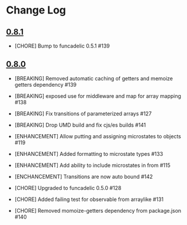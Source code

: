 # Change Log

## [0.8.1](https://github.com/microstates/microstates.js/compare/v0.8.0...v0.8.1)

- [CHORE] Bump to funcadelic 0.5.1 #139

## [0.8.0](https://github.com/microstates/microstates.js/compare/v0.7.3...v0.8.0)

- [BREAKING] Removed automatic caching of getters and memoize getters dependency #139
- [BREAKING] exposed use for middleware and map for array mapping #138
- [BREAKING] Fix transitions of parameterized arrays #127
- [BREAKING] Drop UMD build and fix cjs/es builds #141

- [ENHANCEMENT] Allow putting and assigning microstates to objects #119
- [ENHANCEMENT] Added formatting to microstate types #133
- [ENHANCEMENT] Add ability to include microstates in from #115
- [ENCHANCEMENT] Transitions are now auto bound #142

- [CHORE] Upgraded to funcadelic 0.5.0 #128
- [CHORE] Added failing test for observable from arraylike #131
- [CHORE] Removed momoize-getters dependency from package.json #140